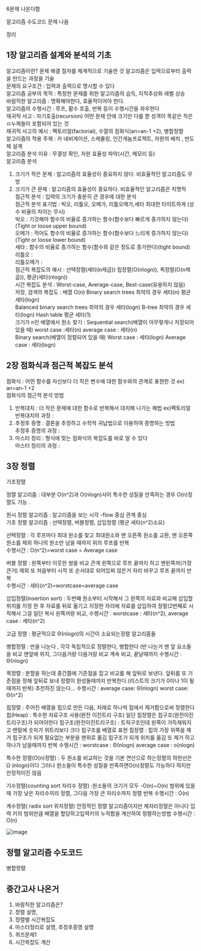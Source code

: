 6문제 나온다함  
  
알고리즘 수도코드 문제 나옴  

정리
## 1장 알고리즘 설계와 분석의 기초
알고리즘이란? 문제 해결 절차를 체계적으로 기술한 것 알고리즘은 입력으로부터 출력을 만드는 과정을 기술  
문제의 요구조건 : 입력과 출력으로 명시할 수 있다  
알고리즘 공부의 목적 : 특정한 문제를 위한 알고리즘의 습득, 지적추상화 레벨 상승  
바람직한 알고리즘 : 명확해야한다, 효율적이어야 한다.  
알고리즘의 수행시간 : 루프, 홤수 호출, 반복 등이 수행시간을 좌우한다  
재귀적 사고 : 자기호출(recursion) 어떤 문제 안에 크기만 다를 뿐 성격이 똑같은 작은 ㅁ누제들이 포함되어 있는 것  
재귀적 사고의 예시 : 팩토리얼(factorial), 수열의 점화식(an=an-1 +2), 병합정렬  
알고리즘의 적용 주제 : 카 네비게이션, 스케쥴링, 인간게놈프로젝트, 자원의 배치 , 반도체 설계  
알고리즘 분석 이유 : 무결성 확인, 자원 효율성 파악(시간, 메모리 등)  
알고리즘 분석  
1) 크기가 작은 문제 : 알고리즘의 효율성이 중요하지 않다. 비효율적인 알고리즘도 무방  
2) 크기가 큰 문제 : 알고리즘의 효율성이 중요하다. 비효율적인 알고리즘은 치명적  
점근적 분석 : 입력의 크기가 충분히 큰 경우에 대한 분석   
점근적 분석 표기법 : 빅오, 리틀오, 오메가, 리틀오메가,세타 최대한  타이트하게 (상수 비율의 차이는 무시)   
빅오 : 기것해야 함수의 비율로 증가하는 함수(함수보다 빠르게 증가하지 않는다)(Tight or loose upper bound)  
오메가 : 적어도 함수의 비율로 증가하는 함수(함수보다 느리게 증가하지 않는다)(Tight or loose lower bound)  
세타 : 함수의 비율로 증가하는 함수(함수와 같은 정도로 증가한다)(tight bound)  
리틀오 :  
리틀오메가 :  
점근적 복잡도의 예시 : 선택정렬(세타(n제곱)) 힙정렬(O(nlogn)), 퀵정렬(O(n제곱)), 평균(세타(nlogn))  
시간 복잡도 분석 : Worst-case, Average-case, Best-case(유용하지 않음)  
저장, 검색의 복잡도 : 배열 O(n) Binary search trees 최악의 경우 세타(n) 평균 세타(logn)  
 Balanced binary search trees 최악의 경우 세타(logn) B-tree 최악의 경우 세타(logn) Hash table 평균 세타(1)  
크기가 n인 배열에서 원소 찾기 : Sequential search(배열이 아무렇게나 저장되어 있을 때) worst case :세타(n) average case : 세타(n)  
Binary search(배열이 정렬되어 있을 때) Worst case : 세타(logn) Average case : 세타(logn)  
  
## 2장 점화식과 점근적 복잡도 분석
점화식 : 어떤 함수를 자신보다 더 작은 변수에 대한 함수와의 관계로 표현한 것 ex) an=an-1 +2  
점화식의 점근적 분석 방법  
1. 반복대치 : 더 작은 문제에 대한 함수로 반복해서 대치해 나가는 해법 ex)펙토리얼  
   반복대치의 과정 :  
3. 추정후 증명 : 결론을 추정하고 수학적 귀납법으로 이용하여 증명하는 방법  
   추정후 증명의 과정 :   
5. 마스터 정리 : 형식에 맞는 점화식의 복잡도를 바로 알 수 있다     
   마스터 정리의 과정 :  
## 3장 정렬  

기초정렬
  
정렬 알고리즘 : 대부분 O(n^2)과 O(nlogn)사이 특수한 성질을 만족하는 경우 O(n)정렬도 가능  .
  
원시 정렬 알고리즘 : 알고리즘을 보는 시각 -flow 중심 관계 중심  
기초 정렬 알고리즘 : 선택정렬, 버블정렬, 삽입정렬 (평균 세타(n^2)소요)  
  
선택정렬 : 각 루프마다 최대 원소를 찾고 최대원소와 맨 오른쪽 원소를 교환, 맨 오른쪽 원소를 제외 하나의 원소만 남을 때까지 위의 루프를 반복  
수행시간 : O(n^2)=worst case = Average case 
  
버블 정렬 : 왼쪽부터 이웃한 쌍을 비교 큰게 왼쪽으로 루프 끝까지 하고 맨왼쪽꺼(가장 큰거) 제외 또 처음부터 시작 또 순서대로 되어있찌 않은거 자리 바꾸고 루프 끝까지 반복    
수행시간 : 세타(n^2)=worstcase=average case  
  
삽입정렬(insertion sort) : 두번째  원소부터 시작해서 그 왼쪽의 자료와 비교해 삽입할 위치를 지정 한 후 자료를 뒤로 옮기고 지정한 자리에 자료를 삽입하여 정렬(2번째로 시작해서 그걸 일단 복사 왼쪽꺼랑 비교, 
수행시간 : worstcase : 세타(n^2), average case : 세타(n^2)

고급 정렬 : 평균적으로 Θ(nlogn)의 시간이 소요되는정렬 알고리즘들

병합정렬 : 반을 나눈다 , 각각 독립적으로 정렬한다, 병합한다 (반 나눈거 맨 앞 요소들을 비교  맨앞에 위치, 그다음거랑 다음거랑 비교 계속 비교, 끝날때까지
수행시간 :  Θ(nlogn)
  
퀵정렬 : 분할을 하는데 중간쯤에 기준점을 잡고 비교를 해 앞뒤로 보낸다. 앞뒤를 또 기준점을 정해 앞뒤로 보내 정렬이 완성돌때까지 반복한다.(리스트의 크기가 0이나 1이 될 때까지 반복) 추천하진 않는다...
수행시간 : average case: Θ(nlogn) worst case: Θ(n^2)
  
힙정렬 : 주어진 배열을 힙으로 만든 다음, 차례로 하나씩 힙에서 제거함으로써 정렬한다
힙(Heap) : 특수한 자료구조 사용(완전 이진트리 구조) 일단 힙정렬은 힙구조(완전이진트리구조)가 되어야한다
힙구조(완전이진트리구조) : 트릭구조인데 왼쪽이 가득채워지고 맨밑에 숫자가 위트리보다 크다
힙구조를 배열로 표현
힙정렬 : 힙의 가장 위쪽을 제거 힙구조가 되게 필요없는 부분을 맨위로 옮김 힙구조가 되게 위치를 옮김 또 제거 하고 하나가 남을때까지 반복
수행시간 : worstcase : Θ(nlogn) average case : o(nlogn)

특수한 정렬(O(n)정렬) : 두 원소를 비교하는 것을 기본 연산으로 하는정렬의 하한선은 Ω (nlogn)이다
그러나 원소들이 특수한 성질을 만족하면O(n)정렬도 가능하다 하지만 안정적이진 않음

기수정렬(counting sort 자리수 정렬) :원소들의 크기가 모두 -O(n)~O(n) 범위에 있을 때
가장 낮은 자리수끼리 정렬, 그다음 가장 큰 자리수까지 정렬 반복
수행시간 : O(n)
  
계수정렬( radix sort 위치정렬) 안정적인 정렬 알고리즘이지만 제자리정렬은 아니다
입력 키의 범위만큼 배열을 할당하고입력키의 누적합을 계산하여 정렬하는방법
수행시간 : O(n)

![image](https://github.com/gryrryfh/Algorithm/assets/50912987/b23bfb2d-6f05-49f1-84d4-cb9aa9c11c20)

## 정렬 알고리즘 수도코드
병합정렬
















## 중간고사 나온거
1. 바람직한 알고리즘은?
2. 정렬 설명,
3. 정렬별 시간복잡도
4. 마스터정리로 설명, 추정후증명 설명
5. 퀴즈문제1
6. 시간복잡도 계산
